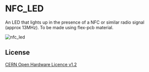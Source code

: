 # NFC_LED
An LED that lights up in the presence of a NFC or similar radio signal (approx 13MHz).
To be made using flex-pcb material.

![nfc_led](https://github.com/wyolum/nfc_led/blob/master/nfc_led_images/nfc_led_01.png)


License
-------
[CERN Open Hardware Licence v1.2 ]

[CERN Open Hardware Licence v1.2 ]:http://www.ohwr.org/attachments/2388/cern_ohl_v_1_2.txt
